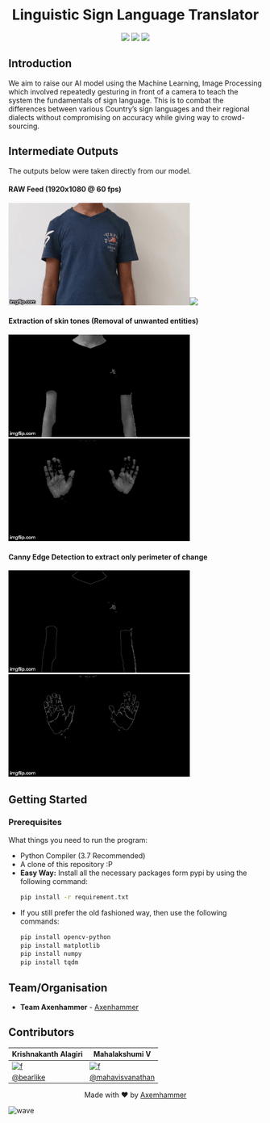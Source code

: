 <h1 align="center">
  Linguistic Sign Language Translator
</h1>

<p align="center">
  <a href="https://www.python.org"><img src="https://img.shields.io/badge/language-python-blue.svg?style=flat"></a>
  <a href="#"><img src="https://img.shields.io/github/last-commit/axenhammer/Sign-Language-Translator.svg"></a>
  <a href="/LICENSE.md"><img src="https://img.shields.io/github/license/axenhammer/Sign-Language-Translator.svg?color=blue"></a>
</p>


## Introduction
We aim to raise our AI model using the Machine Learning, Image Processing which involved repeatedly gesturing in front of a camera to teach the system the fundamentals of sign language. This is to combat the differences between various Country’s sign languages and their regional dialects without compromising on accuracy while giving way to crowd-sourcing.


## Intermediate Outputs
The outputs below were taken directly from our model.
#### RAW Feed (1920x1080 @ 60 fps)
<img src="/docs/gifs/rawf_everyone.gif" width="360"/><img src="/docs/gifs/rawf_kk.gif" width="360"/>

#### Extraction of skin tones (Removal of unwanted entities)
<img src="/docs/gifs/skin_ext_everyone.gif" width="360"/><img src="/docs/gifs/skin_kk.gif" width="360"/>

#### Canny Edge Detection to extract only perimeter of change
<img src="/docs/gifs/edges_everyone.gif" width="360"/><img src="/docs/gifs/edges_kk.gif" width="360"/>


## Getting Started
### Prerequisites
What things you need to run the program:
- Python Compiler (3.7 Recommended)
- A clone of this repository :P
- **Easy Way:** Install all the necessary packages form pypi by using the following command:
  ```bash
  pip install -r requirement.txt
  ```
- If you still prefer the old fashioned way, then use the following commands:
    ```bash
    pip install opencv-python
    pip install matplotlib
    pip install numpy
    pip install tqdm
    ```


## Team/Organisation
* **Team Axenhammer** - [Axenhammer](https://github.com/axenhammer)


## Contributors

| Krishnakanth Alagiri | Mahalakshumi V |
|----------------------|----------------|
| [![f](https://avatars1.githubusercontent.com/u/39209037?s=86)](https://github.com/bearlike) | [![f](https://avatars2.githubusercontent.com/u/40058339?s=86)](https://github.com/mahavisvanathan) | 
| [@bearlike](https://github.com/bearlike) | [@mahavisvanathan](https://github.com/mahavisvanathan) |

<p align="center">
  Made with ❤️ by <a href="https://github.com/axenhammer"> Axemhammer</a>
</p>

![wave](http://cdn.thekrishna.in/img/common/border.png)
